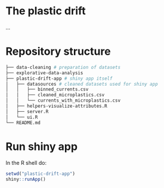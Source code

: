 # The plastic drift

...

# Repository structure

```sh
├── data-cleaning # preparation of datasets
├── explorative-data-analysis
├── plastic-drift-app # shiny app itself
│   ├── datasources # cleaned datasets used for shiny app
│   │   ├── binned_currents.csv
│   │   ├── cleaned_microplastics.csv
│   │   └── currents_with_microplastics.csv
│   ├── helpers-visualize-attributes.R
│   ├── server.R
│   └── ui.R
└── README.md
```

# Run shiny app

In the R shell do:

```r
setwd("plastic-drift-app")
shiny::runApp()
```
